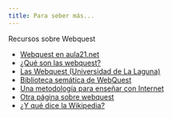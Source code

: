 ```yaml
---
title: Para seber más...
---
```


Recursos sobre Webquest

* <a href="http://www.aula21.net/index.htm">Webquest en aula21.net</a>
* <a href="http://www.isabelperez.com/webquest/">¿Qué son las webquest?</a>
* <a href="http://webpages.ull.es/users/manarea/webquest/">Las Webquest (Universidad de La Laguna)</a>
* <a href="http://cfievalladolid2.net/webquest/common/index.php">Biblioteca semática de WebQuest</a>
* <a href="http://platea.pntic.mec.es/%7Eerodri1/">Una metodología para enseñar con Internet</a>
* <a href="http://www.batiburrillo.net/webquest/webquest.php">Otra página sobre webquest</a>
* <a href="http://es.wikipedia.org/wiki/WebQuest">¿Y qué dice la Wikipedia?</a>
